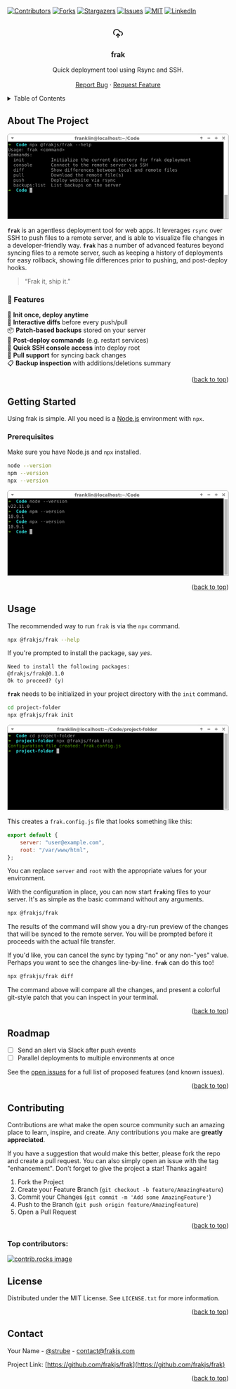<a id="readme-top"></a>

<!-- PROJECT SHIELDS -->
[![Contributors][contributors-shield]][contributors-url]
[![Forks][forks-shield]][forks-url]
[![Stargazers][stars-shield]][stars-url]
[![Issues][issues-shield]][issues-url]
[![MIT][license-shield]][license-url]
[![LinkedIn][linkedin-shield]][linkedin-url]

<!-- PROJECT LOGO -->
<br />
<div align="center">
  <a href="https://github.com/frakjs/frak">
    <svg xmlns="http://www.w3.org/2000/svg" width="24" height="24" viewBox="0 0 24 24" fill="none" stroke="currentColor" stroke-width="2" stroke-linecap="round" stroke-linejoin="round" class="lucide lucide-cloud-upload-icon lucide-cloud-upload"><path d="M12 13v8"/><path d="M4 14.899A7 7 0 1 1 15.71 8h1.79a4.5 4.5 0 0 1 2.5 8.242"/><path d="m8 17 4-4 4 4"/></svg>
  </a>

  <h3 align="center">frak</h3>

  <p align="center">
    Quick deployment tool using Rsync and SSH.
    <br />
    <br />
    <a href="https://github.com/frakjs/frak/issues/new?labels=bug&template=bug-report---.md">Report Bug</a>
    &middot;
    <a href="https://github.com/frakjs/frak/issues/new?labels=enhancement&template=feature-request---.md">Request Feature</a>
  </p>
</div>

<!-- TABLE OF CONTENTS -->
<details>
  <summary>Table of Contents</summary>
  <ol>
    <li>
      <a href="#about-the-project">About The Project</a>
    </li>
    <li>
      <a href="#getting-started">Getting Started</a>
      <ul>
        <li><a href="#prerequisites">Prerequisites</a></li>
        <li><a href="#installation">Installation</a></li>
      </ul>
    </li>
    <li><a href="#usage">Usage</a></li>
    <li><a href="#roadmap">Roadmap</a></li>
    <li><a href="#contributing">Contributing</a></li>
    <li><a href="#license">License</a></li>
    <li><a href="#contact">Contact</a></li>
    <li><a href="#acknowledgments">Acknowledgments</a></li>
  </ol>
</details>



<!-- ABOUT THE PROJECT -->
## About The Project

[![Product Name Screen Shot][product-screenshot]](https://frakjs.com)

**`frak`** is an agentless deployment tool for web apps. It leverages `rsync` over SSH to push files to a remote server, and is able to visualize file changes in a developer-friendly way. **`frak`** has a number of advanced features beyond syncing files to a remote server, such as keeping a history of deployments for easy rollback, showing file differences prior to pushing, and post-deploy hooks.

> “Frak it, ship it.”

### 🚀 Features

🔌 **Init once, deploy anytime**<br>
🔎 **Interactive diffs** before every push/pull<br>
📦 **Patch-based backups** stored on your server<br>
🧾 **Post-deploy commands** (e.g. restart services)<br>
📡 **Quick SSH console access** into deploy root<br>
🔁 **Pull support** for syncing back changes<br>
📋 **Backup inspection** with additions/deletions summary

<p align="right">(<a href="#readme-top">back to top</a>)</p>

<!-- GETTING STARTED -->
## Getting Started

Using frak is simple. All you need is a [Node.js](https://nodejs.org) environment with `npx`.

### Prerequisites

Make sure you have Node.js and `npx` installed.

```bash
node --version
npm --version
npx --version
```

[![Node.js and NPM Screenshot][prerequisites-screenshot]]()

<p align="right">(<a href="#readme-top">back to top</a>)</p>

<!-- USAGE EXAMPLES -->
## Usage

The recommended way to run `frak` is via the `npx` command.

```bash
npx @frakjs/frak --help
```

If you're prompted to install the package, say _yes_.

```
Need to install the following packages:
@frakjs/frak@0.1.0
Ok to proceed? (y)
```

**`frak`** needs to be initialized in your project directory with the `init` command.

```bash
cd project-folder
npx @frakjs/frak init
```

[![frak init][frak-init-screenshot]]()

This creates a `frak.config.js` file that looks something like this:

```js
export default {
    server: "user@example.com",
    root: "/var/www/html",
};
```

You can replace `server` and `root` with the appropriate values for your environment.

With the configuration in place, you can now start <b>`frak`</b>ing files to your server. It's as simple as the basic command without any arguments.

```bash
npx @frakjs/frak
```

The results of the command will show you a dry-run preview of the changes that will be synced to the remote server. You will be prompted before it proceeds with the actual file transfer.

If you'd like, you can cancel the sync by typing "no" or any non-"yes" value. Perhaps you want to see the changes line-by-line. **`frak`** can do this too!

```bash
npx @frakjs/frak diff
```

The command above will compare all the changes, and present a colorful git-style patch that you can inspect in your terminal.

<p align="right">(<a href="#readme-top">back to top</a>)</p>

<!-- ROADMAP -->
## Roadmap

- [ ] Send an alert via Slack after push events
- [ ] Parallel deployments to multiple environments at once

See the [open issues](https://github.com/frakjs/frak/issues) for a full list of proposed features (and known issues).

<p align="right">(<a href="#readme-top">back to top</a>)</p>

<!-- CONTRIBUTING -->
## Contributing

Contributions are what make the open source community such an amazing place to learn, inspire, and create. Any contributions you make are **greatly appreciated**.

If you have a suggestion that would make this better, please fork the repo and create a pull request. You can also simply open an issue with the tag "enhancement".
Don't forget to give the project a star! Thanks again!

1. Fork the Project
2. Create your Feature Branch (`git checkout -b feature/AmazingFeature`)
3. Commit your Changes (`git commit -m 'Add some AmazingFeature'`)
4. Push to the Branch (`git push origin feature/AmazingFeature`)
5. Open a Pull Request

<p align="right">(<a href="#readme-top">back to top</a>)</p>

### Top contributors:

<a href="https://github.com/frakjs/frak/graphs/contributors">
  <img src="https://contrib.rocks/image?repo=frakjs/frak" alt="contrib.rocks image" />
</a>

<!-- LICENSE -->
## License

Distributed under the MIT License. See `LICENSE.txt` for more information.

<p align="right">(<a href="#readme-top">back to top</a>)</p>

<!-- CONTACT -->
## Contact

Your Name - [@strube](https://twitter.com/strube) - contact@frakjs.com

Project Link: [https://github.com/frakjs/frak](https://github.com/frakjs/frak)

<p align="right">(<a href="#readme-top">back to top</a>)</p>

<!-- MARKDOWN LINKS & IMAGES -->
<!-- https://www.markdownguide.org/basic-syntax/#reference-style-links -->
[contributors-shield]: https://img.shields.io/github/contributors/frakjs/frak.svg?style=for-the-badge
[contributors-url]: https://github.com/frakjs/frak/graphs/contributors
[forks-shield]: https://img.shields.io/github/forks/frakjs/frak.svg?style=for-the-badge
[forks-url]: https://github.com/frakjs/frak/network/members
[stars-shield]: https://img.shields.io/github/stars/frakjs/frak.svg?style=for-the-badge
[stars-url]: https://github.com/frakjs/frak/stargazers
[issues-shield]: https://img.shields.io/github/issues/frakjs/frak.svg?style=for-the-badge
[issues-url]: https://github.com/frakjs/frak/issues
[license-shield]: https://img.shields.io/github/license/frakjs/frak.svg?style=for-the-badge
[license-url]: https://github.com/frakjs/frak/blob/master/LICENSE.txt
[linkedin-shield]: https://img.shields.io/badge/-LinkedIn-black.svg?style=for-the-badge&logo=linkedin&colorB=555
[linkedin-url]: https://linkedin.com/in/linkedin_username
[product-screenshot]: images/screenshot.png
[prerequisites-screenshot]: images/node-npm-version.png
[frak-init-screenshot]: images/frak-init-screenshot.png

